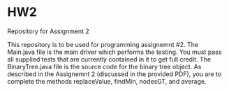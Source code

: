 # HW2
Repository for Assignment 2

This repository is to be used for programming assignemnt #2. The Main.java file is the main driver which performs the testing. You must pass all supplied tests that are currently contained in it to get full credit. The BinaryTree.java file is the source code for the binary tree object. As described in the Assignemnt 2 (discussed in the provided PDF), you are to complete the methods replaceValue, findMin, nodesGT, and average. 
